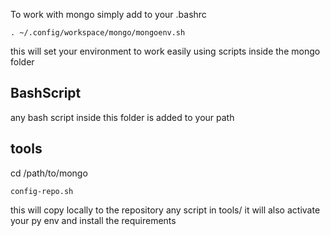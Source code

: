 To work with mongo simply add to your .bashrc 

```
. ~/.config/workspace/mongo/mongoenv.sh 
```

this will set your environment to work easily using scripts inside the mongo folder
## BashScript 

any bash script inside this folder is added to your path

## tools 

cd /path/to/mongo

```
config-repo.sh 
```

this will copy locally to the repository any script in tools/
it will also activate your py env and install the requirements 